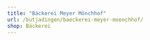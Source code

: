 ```yaml
---
title: "Bäckerei Meyer Mönchhof"
url: /butjadingen/baeckerei-meyer-moenchhof/
shop: Bäckerei
---
```

